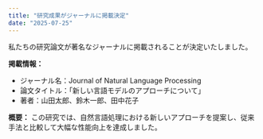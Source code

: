 ```yaml
---
title: "研究成果がジャーナルに掲載決定"
date: "2025-07-25"
---
```


私たちの研究論文が著名なジャーナルに掲載されることが決定いたしました。

**掲載情報：**
- ジャーナル名：Journal of Natural Language Processing
- 論文タイトル：「新しい言語モデルのアプローチについて」
- 著者：山田太郎、鈴木一郎、田中花子

**概要：**
この研究では、自然言語処理における新しいアプローチを提案し、従来手法と比較して大幅な性能向上を達成しました。

